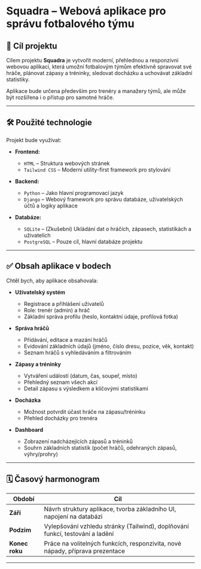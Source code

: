 # Squadra – Webová aplikace pro správu fotbalového týmu

## 📌 Cíl projektu

Cílem projektu **Squadra** je vytvořit moderní, přehlednou a responzivní webovou aplikaci, která umožní fotbalovým týmům efektivně spravovat své hráče, plánovat zápasy a tréninky, sledovat docházku a uchovávat základní statistiky.

Aplikace bude určena především pro trenéry a manažery týmů, ale může být rozšířena i o přístup pro samotné hráče.

---

## 🛠️ Použité technologie

Projekt bude využívat:

- **Frontend:**
  - `HTML` – Struktura webových stránek
  - `Tailwind CSS` – Moderní utility-first framework pro stylování

- **Backend:**
  - `Python` – Jako hlavní programovací jazyk
  - `Django` – Webový framework pro správu databáze, uživatelských účtů a logiky aplikace

- **Databáze:**
  - `SQLite` – (Zkušební) Ukládání dat o hráčích, zápasech, statistikách a uživatelích
  - `PostgreSQL` – Pouze cíl, hlavní databáze projektu

---

## ✅ Obsah aplikace v bodech

Chtěl bych, aby aplikace obsahovala:

- **Uživatelský systém**
  - Registrace a přihlášení uživatelů
  - Role: trenér (admin) a hráč
  - Základní správa profilu (heslo, kontaktní údaje, profilová fotka)

- **Správa hráčů**
  - Přidávání, editace a mazání hráčů
  - Evidování základních údajů (jméno, číslo dresu, pozice, věk, kontakt)
  - Seznam hráčů s vyhledáváním a filtrováním

- **Zápasy a tréninky**
  - Vytváření událostí (datum, čas, soupeř, místo)
  - Přehledný seznam všech akcí
  - Detail zápasu s výsledkem a klíčovými statistikami

- **Docházka**
  - Možnost potvrdit účast hráče na zápasu/tréninku
  - Přehled docházky pro trenéra

- **Dashboard**
  - Zobrazení nadcházejících zápasů a tréninků
  - Souhrn základních statistik (počet hráčů, odehraných zápasů, výhry/prohry)

---

## 🗓️ Časový harmonogram

| Období        | Cíl                                                                 |
|---------------|---------------------------------------------------------------------|
| **Září**      | Návrh struktury aplikace, tvorba základního UI, napojení na databázi |
| **Podzim**    | Vylepšování vzhledu stránky (Tailwind), doplňování funkcí, testování a ladění |
| **Konec roku**| Práce na volitelných funkcích, responzivita, nové nápady, příprava prezentace |

---
